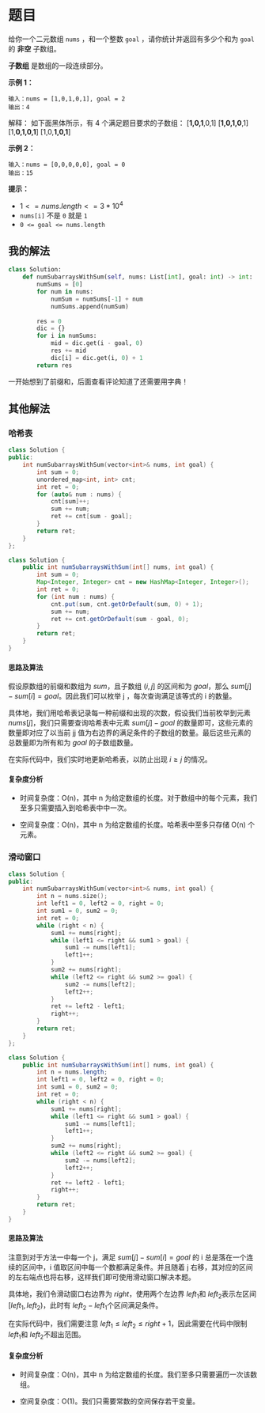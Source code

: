 # 题目

给你一个二元数组 `nums` ，和一个整数 `goal` ，请你统计并返回有多少个和为 `goal` 的 **非空** 子数组。

**子数组** 是数组的一段连续部分。

**示例 1：**

```
输入：nums = [1,0,1,0,1], goal = 2
输出：4
```

解释：
如下面黑体所示，有 4 个满足题目要求的子数组：
[**1,0,1**,0,1]
[**1,0,1,0**,1]
[1,**0,1,0,1**]
[1,0,**1,0,1**]

**示例 2：**

```
输入：nums = [0,0,0,0,0], goal = 0
输出：15
```

**提示：**

- $1 <= nums.length <= 3 * 10^4$
- `nums[i]` 不是 `0` 就是 `1`
- `0 <= goal <= nums.length`

## 我的解法

```python
class Solution:
    def numSubarraysWithSum(self, nums: List[int], goal: int) -> int:
        numSums = [0]
        for num in nums:
            numSum = numSums[-1] + num
            numSums.append(numSum)
        
        res = 0
        dic = {}
        for i in numSums:
            mid = dic.get(i - goal, 0)
            res += mid
            dic[i] = dic.get(i, 0) + 1
        return res
```

一开始想到了前缀和，后面查看评论知道了还需要用字典！

## 其他解法

### 哈希表

```c++
class Solution {
public:
    int numSubarraysWithSum(vector<int>& nums, int goal) {
        int sum = 0;
        unordered_map<int, int> cnt;
        int ret = 0;
        for (auto& num : nums) {
            cnt[sum]++;
            sum += num;
            ret += cnt[sum - goal];
        }
        return ret;
    }
};
```

```java
class Solution {
    public int numSubarraysWithSum(int[] nums, int goal) {
        int sum = 0;
        Map<Integer, Integer> cnt = new HashMap<Integer, Integer>();
        int ret = 0;
        for (int num : nums) {
            cnt.put(sum, cnt.getOrDefault(sum, 0) + 1);
            sum += num;
            ret += cnt.getOrDefault(sum - goal, 0);
        }
        return ret;
    }
}
```

#### 思路及算法

假设原数组的前缀和数组为 $\textit{sum}$，且子数组 $(i,j]$ 的区间和为 $\textit{goal}$，那么 $\textit{sum}[j]-\textit{sum}[i]=\textit{goal}$。因此我们可以枚举 j ，每次查询满足该等式的 i 的数量。

具体地，我们用哈希表记录每一种前缀和出现的次数，假设我们当前枚举到元素 $\textit{nums}[j]$，我们只需要查询哈希表中元素 $\textit{sum}[j]-\textit{goal}$ 的数量即可，这些元素的数量即对应了以当前 jj 值为右边界的满足条件的子数组的数量。最后这些元素的总数量即为所有和为 $\textit{goal}$ 的子数组数量。

在实际代码中，我们实时地更新哈希表，以防止出现 $i \geq j$ 的情况。

#### 复杂度分析

- 时间复杂度：O(n)，其中 n 为给定数组的长度。对于数组中的每个元素，我们至多只需要插入到哈希表中中一次。

- 空间复杂度：O(n)，其中 n 为给定数组的长度。哈希表中至多只存储 O(n) 个元素。


### 滑动窗口

```c++
class Solution {
public:
    int numSubarraysWithSum(vector<int>& nums, int goal) {
        int n = nums.size();
        int left1 = 0, left2 = 0, right = 0;
        int sum1 = 0, sum2 = 0;
        int ret = 0;
        while (right < n) {
            sum1 += nums[right];
            while (left1 <= right && sum1 > goal) {
                sum1 -= nums[left1];
                left1++;
            }
            sum2 += nums[right];
            while (left2 <= right && sum2 >= goal) {
                sum2 -= nums[left2];
                left2++;
            }
            ret += left2 - left1;
            right++;
        }
        return ret;
    }
};
```

```java
class Solution {
    public int numSubarraysWithSum(int[] nums, int goal) {
        int n = nums.length;
        int left1 = 0, left2 = 0, right = 0;
        int sum1 = 0, sum2 = 0;
        int ret = 0;
        while (right < n) {
            sum1 += nums[right];
            while (left1 <= right && sum1 > goal) {
                sum1 -= nums[left1];
                left1++;
            }
            sum2 += nums[right];
            while (left2 <= right && sum2 >= goal) {
                sum2 -= nums[left2];
                left2++;
            }
            ret += left2 - left1;
            right++;
        }
        return ret;
    }
}
```

#### 思路及算法

注意到对于方法一中每一个 j，满足 $\textit{sum}[j]-\textit{sum}[i]=\textit{goal}$ 的 i 总是落在一个连续的区间中，i 值取区间中每一个数都满足条件。并且随着 j 右移，其对应的区间的左右端点也将右移，这样我们即可使用滑动窗口解决本题。

具体地，我们令滑动窗口右边界为 $\textit{right}$，使用两个左边界 $\textit{left}_1$和 $\textit{left}_2$表示左区间 $[\textit{left}_1,\textit{left}_2)$，此时有 $\textit{left}_2-\textit{left}_1$个区间满足条件。

在实际代码中，我们需要注意 $\textit{left}_1 \leq \textit{left}_2 \leq \textit{right} + 1$，因此需要在代码中限制 $\textit{left}_1$和 $\textit{left}_2$不超出范围。

#### 复杂度分析

- 时间复杂度：O(n)，其中 n 为给定数组的长度。我们至多只需要遍历一次该数组。

- 空间复杂度：O(1)。我们只需要常数的空间保存若干变量。


